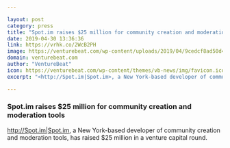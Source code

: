```yaml
---

layout: post
category: press
title: "Spot.im raises $25 million for community creation and moderation tools"
date: 2019-04-30 13:36:36
link: https://vrhk.co/2WcB2PH
image: https://venturebeat.com/wp-content/uploads/2019/04/9cedcf8ad50d43829351e31a72d9e6c4.jpg?w=1200&strip=all
domain: venturebeat.com
author: "VentureBeat"
icon: https://venturebeat.com/wp-content/themes/vb-news/img/favicon.ico
excerpt: "<http://Spot.im|Spot.im>, a New York-based developer of community creation and moderation tools, has raised $25 million in a venture capital round."

---
```


### Spot.im raises $25 million for community creation and moderation tools

<http://Spot.im|Spot.im>, a New York-based developer of community creation and moderation tools, has raised $25 million in a venture capital round.